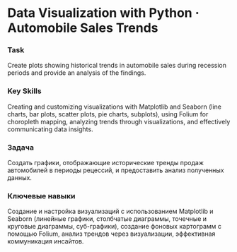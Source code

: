 # Data Visualization with Python · Automobile Sales Trends

### Task
Create plots showing historical trends in automobile sales during recession periods and provide an analysis of the findings.

### Key Skills
Creating and customizing visualizations with Matplotlib and Seaborn (line charts, bar plots, scatter plots, pie charts, subplots), using Folium for choropleth mapping, analyzing trends through visualizations, and effectively communicating data insights.

### Задача
Создать графики, отображающие исторические тренды продаж автомобилей в периоды рецессий, и предоставить анализ полученных данных.

### Ключевые навыки
Создание и настройка визуализаций с использованием Matplotlib и Seaborn (линейные графики, столбчатые диаграммы, точечные и круговые диаграммы, суб-графики), создание фоновых картограмм с помощью Folium, анализ трендов через визуализации, эффективная коммуникация инсайтов.
